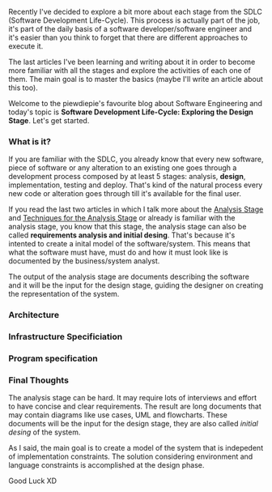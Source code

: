 <div style="text-align: left;">
    <p>
        Recently I've decided to explore a bit more about each stage
        from the SDLC (Software Development Life-Cycle). This process
        is actually part of the job, it's part of the daily basis
        of a software developer/software engineer and it's easier than
        you think to forget that there are different approaches to
        execute it.
    </p>
    <p>
        The last articles I've been learning and writing about it
        in order to become more familiar with all the stages and
        explore the activities of each one of them. The main goal
        is to master the basics (maybe I'll write an article about
        this too).
    </p>
    <p>
        Welcome to the piewdiepie's favourite blog about Software Engineering
        and today's topic is <strong>Software Development Life-Cycle: Exploring the Design Stage</strong>.
        Let's get started.
    </p>
    <h3>What is it?</h3>
    <p>
        If you are familiar with the SDLC, you already know that every new software, piece of software
        or any alteration to an existing one goes through a development process composed
        by at least 5 stages: analysis, <strong>design</strong>, implementation,
        testing and deploy. That's kind of the natural process every new code or alteration
        goes through till it's available for the final user.
    </p>
    <p>
        If you read the last two articles in which I talk more about the <a href="#" target="blank">Analysis Stage</a>
        and <a href="#" target="blank">Techniques for the Analysis Stage</a> or already
        is familiar with the analysis stage, you know that this stage, the analysis stage
        can also be called <strong>requirements analysis and initial desing</strong>. That's because
        it's intented to create a inital model of the software/system. This means that what the software
        must have, must do and how it must look like is documented by the business/system analyst.
    </p>
    <p>
        The output of the analysis stage are documents describing the software and it will be
        the input for the design stage, guiding the designer on creating the representation of the
        system.
    </p>
    <h3>Architecture</h3>
    <h3>Infrastructure Specificiation</h3>
    <h3>Program specification</h3>
    <h3>Final Thoughts</h3>
    <p>
        The analysis stage can be hard. It may require lots of interviews and
        effort to have concise and clear requirements. The result are long documents that may contain diagrams like
        use cases, UML and flowcharts. These documents
        will be the input for the design stage, they are
        also called <i>initial desing</i> of the system.
    </p>
    <p>
        As I said, the main goal is to create a model of the system that
        is indepedent of implementation constraints. The solution 
        considering environment and language constraints is accomplished
        at the design phase.
    </p>
    Good Luck XD
</div>
